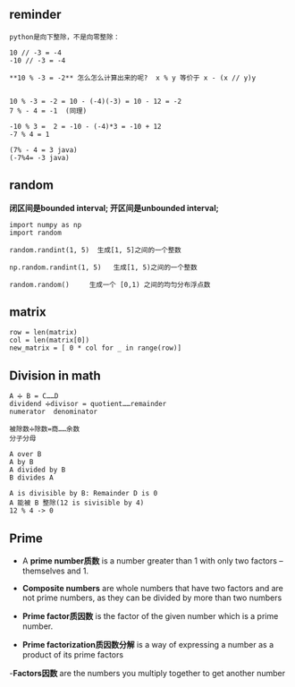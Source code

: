 ## reminder
```
python是向下整除，不是向零整除：

10 // -3 = -4
-10 // -3 = -4

**10 % -3 = -2** 怎么怎么计算出来的呢?  x % y 等价于 x - (x // y)y


10 % -3 = -2 = 10 - (-4)(-3) = 10 - 12 = -2
7 % - 4 = -1  (同理)

-10 % 3 =  2 = -10 - (-4)*3 = -10 + 12 
-7 % 4 = 1   

(7% - 4 = 3 java)
(-7%4= -3 java)   
```

## random
**闭区间是bounded interval; 开区间是unbounded interval;**
```
import numpy as np
import random

random.randint(1, 5)  生成[1, 5]之间的一个整数

np.random.randint(1, 5)   生成[1, 5)之间的一个整数

random.random() 	生成一个 [0,1) 之间的均匀分布浮点数

```
## matrix
```
row = len(matrix)
col = len(matrix[0])
new_matrix = [ 0 * col for _ in range(row)]
```

## Division in math
```
A ➗ B = C……D 
dividend ➗divisor = quotient……remainder
numerator  denominator

被除数➗除数=商……余数
分子分母

A over B
A by B
A divided by B
B divides A

A is divisible by B: Remainder D is 0
A 能被 B 整除(12 is sivisible by 4)
12 % 4 -> 0
```

## Prime
- A **prime number质数** is a number greater than 1 with only two factors – themselves and 1.

- **Composite numbers** are whole numbers that have two factors and are not prime numbers, as they can be divided by more than two numbers

- **Prime factor质因数** is the factor of the given number which is a prime number. 

- **Prime factorization质因数分解** is a way of expressing a number as a product of its prime factors

-**Factors因数** are the numbers you multiply together to get another number



